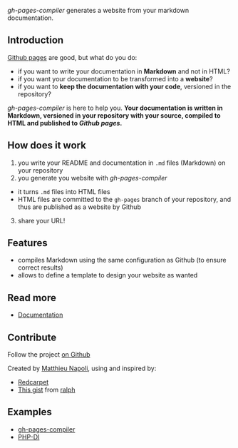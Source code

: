 *gh-pages-compiler* generates a website from your markdown documentation.

## Introduction

[Github pages](http://pages.github.com/) are good, but what do you do:

* if you want to write your documentation in **Markdown** and not in HTML?
* if you want your documentation to be transformed into a **website**?
* if you want to **keep the documentation with your code**, versioned in the repository?

*gh-pages-compiler* is here to help you. **Your documentation is written in Markdown,
versioned in your repository with your source, compiled to HTML and published to *Github pages*.**

## How does it work

1. you write your README and documentation in `.md` files (Markdown) on your repository
2. you generate you website with *gh-pages-compiler*
  - it turns `.md` files into HTML files
  - HTML files are committed to the `gh-pages` branch of your repository, and thus are published as a website by Github
3. share your URL!

## Features

* compiles Markdown using the same configuration as Github (to ensure correct results)
* allows to define a template to design your website as wanted

## Read more

* [Documentation](doc/)

## Contribute

Follow the project [on Github](https://github.com/mnapoli/gh-pages-compiler/)

Created by [Matthieu Napoli](https://github.com/mnapoli), using and inspired by:

* [Redcarpet](https://github.com/vmg/redcarpet)
* [This gist](https://gist.github.com/1300939) from [ralph](https://gist.github.com/ralph)

## Examples

* [gh-pages-compiler](http://mnapoli.github.com/gh-pages-compiler/)
* [PHP-DI](http://mnapoli.github.com/PHP-DI/)
